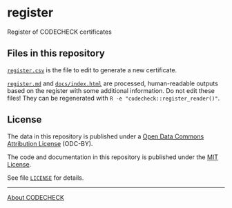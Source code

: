 # register

Register of CODECHECK certificates

## Files in this repository

[`register.csv`](register.csv) is the file to edit to generate a new certificate.

[`register.md`](register.md) and [`docs/index.html`](https://codecheck.org.uk/register) are processed, human-readable outputs based on the register with some additional information.
Do not edit these files! They can be regenerated with `R -e "codecheck::register_render()"`.

## License

The data in this repository is published under a [Open Data Commons Attribution License](https://opendatacommons.org/licenses/by/summary/) (ODC-BY).

The code and documentation in this repository is published under the [MIT License](https://choosealicense.com/licenses/mit/).

See file [`LICENSE`](LICENSE) for details.

------

[About CODECHECK](https://codecheck.org.uk/)

